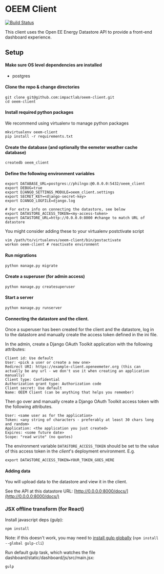 OEEM Client
===========

[![Build Status](https://travis-ci.org/impactlab/oeem-client.svg?branch=develop)](https://travis-ci.org/impactlab/oeem-client)


This client uses the Open EE Energy Datastore API to provide a front-end
dashboard experience.

Setup
-----

#### Make sure OS level dependencies are installed

- postgres

#### Clone the repo & change directories

    git clone git@github.com:impactlab/oeem-client.git
    cd oeem-client

#### Install required python packages

We recommend using virtualenv to manage python packages

    mkvirtualenv oeem-client
    pip install -r requirements.txt

#### Create the database (and optionally the eemeter weather cache database)

    createdb oeem_client

#### Define the following environment variables

    export DATABASE_URL=postgres://philngo:@0.0.0.0:5432/oeem_client
    export DEBUG=true
    export DJANGO_SETTINGS_MODULE=oeem_client.settings
    export SECRET_KEY=<django-secret-key>
    export DJANGO_LOGFILE=django.log

    # For extra info on connecting the datastore, see below
    export DATASTORE_ACCESS_TOKEN=<my-access-token>
    export DATASTORE_URL=http://0.0.0.0:8000 #change to match URL of datastore

You might consider adding these to your virtualenv postctivate script

    vim /path/to/virtualenvs/oeem-client/bin/postactivate
    workon oeem-client # reactivate environment

#### Run migrations

    python manage.py migrate

#### Create a superuser (for admin access)

    python manage.py createsuperuser

#### Start a server

    python manage.py runserver

#### Connecting the datastore and the client.

Once a superuser has been created for the client and the datastore, log in
to the datastore and manually create the access token defined in the ini file.

In the admin, create a Django OAuth Toolkit application with the following
attributes:

    Client id: Use default
    User: <pick a user or create a new one>
    Redirect URI: https://example-client.openeemeter.org (this can actually be any url - we don't use it when creating an application manually)
    Client type: Confidential
    Authorization grant type: Authorization code
    Client secret: Use default
    Name: OEEM Client (can be anything that helps you remember)


Then go over and manually create a Django OAuth Toolkit access token with
the following attributes.

    User: <same user as for the application>
    Token: <any string of characters - preferably at least 30 chars long and random>
    Application: <the application you just created>
    Expires: <some future date>
    Scope: "read write" (no quotes)

The environment variable `DATASTORE_ACCESS_TOKEN` should be set to the value
of this access token in the _client_'s deployment environment. E.g.

    export DATASTORE_ACCESS_TOKEN=YOUR_TOKEN_GOES_HERE

#### Adding data

You will upload data to the datastore and view it in the client.

See the API at this datastore URL: [http://0.0.0.0:8000/docs/](http://0.0.0.0:8000/docs/)

### JSX offline transform (for React)

Install javascript deps (gulp):

    npm install

Note: if this doesn't work, you may need to [install gulp globally](https://github.com/gulpjs/gulp/blob/master/docs/getting-started.md) (`npm install --global gulp-cli`)

Run default gulp task, which watches the file dashboard/static/dashboard/js/src/main.jsx:

    gulp
